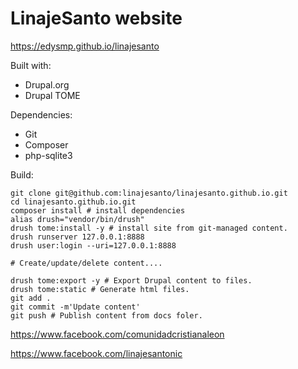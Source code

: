 # LinajeSanto website
https://edysmp.github.io/linajesanto

Built with:
* Drupal.org
* Drupal TOME


Dependencies:
* Git
* Composer
* php-sqlite3

Build:
```
git clone git@github.com:linajesanto/linajesanto.github.io.git
cd linajesanto.github.io.git
composer install # install dependencies
alias drush="vendor/bin/drush"
drush tome:install -y # install site from git-managed content.
drush runserver 127.0.0.1:8888
drush user:login --uri=127.0.0.1:8888

# Create/update/delete content....

drush tome:export -y # Export Drupal content to files.
drush tome:static # Generate html files.
git add .
git commit -m'Update content'
git push # Publish content from docs foler.
```

https://www.facebook.com/comunidadcristianaleon

https://www.facebook.com/linajesantonic
